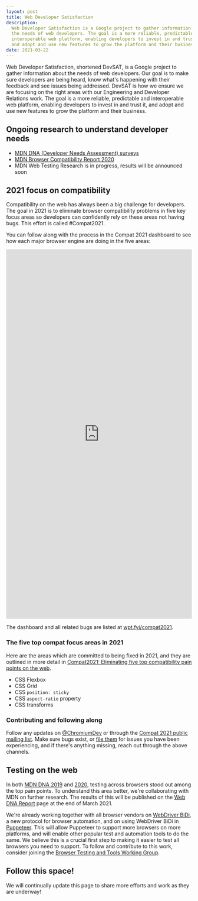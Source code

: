```yaml
---
layout: post
title: Web Developer Satisfaction
description: 
  Web Developer Satisfaction is a Google project to gather information about 
  the needs of web developers. The goal is a more reliable, predictable and 
  interoperable web platform, enabling developers to invest in and trust it, 
  and adopt and use new features to grow the platform and their business.
date: 2021-03-22
---
```


Web Developer Satisfaction, shortened DevSAT, is a Google project to gather
information about the needs of web developers. Our goal is to make sure
developers are being heard, know what's happening with their feedback and see
issues being addressed. DevSAT is how we ensure we are focusing on the right
areas with our Engineering and Developer Relations work. The goal is a more
reliable, predictable and interoperable web platform, enabling developers to
invest in and trust it, and adopt and use new features to grow the platform and
their business.

## Ongoing research to understand developer needs

+   [MDN DNA (Developer Needs Assessment) surveys](https://insights.developer.mozilla.org/)
+   [MDN Browser Compatibility Report 2020](https://insights.developer.mozilla.org/reports/mdn-browser-compatibility-report-2020.html)
+   MDN Web Testing Research is in progress, results will be announced soon

## 2021 focus on compatibility

Compatibility on the web has always been a big challenge for developers. The
goal in 2021 is to eliminate browser compatibility problems in five key focus areas
so developers can confidently rely on these areas not having bugs. This effort
is called #Compat2021.

You can follow along with the process in the Compat 2021 dashboard to see how
each major browser engine are doing in the five areas:


<iframe src="https://wpt.fyi/compat2021?embedded" 
frameborder="0" style="height: 1000px; width: 100%;"></iframe>

The dashboard and all related bugs are listed at
[wpt.fyi/compat2021](https://wpt.fyi/compat2021).

### The five top compat focus areas in 2021

Here are the areas which are committed to being fixed in 2021, and they are
outlined in more detail in [Compat2021: Eliminating five top
compatibility pain points on the web](/compat2021).

+   CSS Flexbox
+   CSS Grid
+   CSS `position: sticky`
+   CSS `aspect-ratio` property
+   CSS transforms

### Contributing and following along

Follow any updates on [@ChromiumDev](https://twitter.com/ChromiumDev) or through
the [Compat 2021 public mailing list](https://groups.google.com/g/compat2021).
Make sure bugs exist, or [file them](https://web.dev/how-to-file-a-good-bug/)
for issues you have been experiencing, and if there's anything missing, reach
out through the above channels.

## Testing on the web

In both
[MDN DNA 2019](https://insights.developer.mozilla.org/reports/mdn-web-developer-needs-assessment-2019.html)
and
[2020](https://insights.developer.mozilla.org/reports/mdn-web-developer-needs-assessment-2020.html),
testing across browsers stood out among the top pain points. To understand this
area better, we're collaborating with MDN on further research. The results of
this will be published on the
[Web DNA Report](https://insights.developer.mozilla.org/)
page at the end of March 2021.

We're already working together with all browser vendors on [WebDriver
BiDi](https://w3c.github.io/webdriver-bidi/), a new protocol for browser
automation, and on using WebDriver BiDi in
[Puppeteer](https://github.com/puppeteer/puppeteer). This will allow Puppeteer
to support more browsers on more platforms, and will enable other popular test
and automation tools to do the same. We believe this is a crucial first step to
making it easier to test all browsers you need to support. To follow and
contribute to this work, consider joining the [Browser Testing and Tools Working
Group](https://www.w3.org/testing/browser/).

## Follow this space!

We will continually update this page to share more efforts and work as they are
underway!
